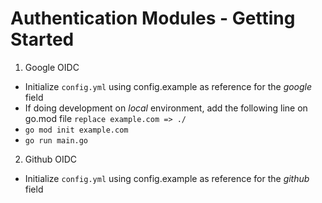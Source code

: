 # Authentication Modules - Getting Started

1. Google OIDC
* Initialize `config.yml` using config.example as reference for the _google_ field
* If doing development on _local_ environment, add the following line on go.mod file `replace example.com => ./`
* `go mod init example.com`
* `go run main.go`

2. Github OIDC
* Initialize `config.yml` using config.example as reference for the _github_ field